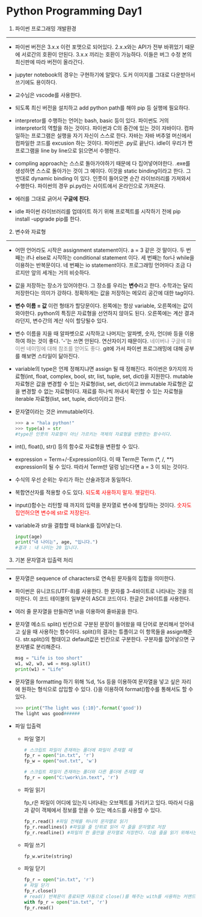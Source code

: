 # Python Programming Day1

1. 파이썬 프로그래밍 개발환경  
<hr/>  

* 파이썬 버전은 3.x.x 이런 포맷으로 되어있다. 2.x.x와는 API가 전부 바뀌었기 때문에 서로간의 호환이 안된다. 3.x.x 끼리는 호환이 가능하다. 이들은 버그 수정 본의 최신판에 따라 버전이 올라간다.  

* jupyter notebook의 경우는 구현하기에 알맞다. 도커 이미지를 그대로 다운받아서 쓰기에도 용이하다.  

* 교수님은 vscode를 사용한다.  

* 되도록 최신 버전을 설치하고 add python path를 해야 pip 등 실행에 필요하다.  
      
* interpretor를 수행하는 언어는 bash, basic 등이 있다. 파이썬도 거의 interpretor의 역할을 하는 것이다. 파이썬과 C의 중간에 있는 것이 자바이다. 컴파일하는 프로그램은 실행을 자기 자신이 스스로 한다. 자바는 자바 버추얼 머신에서 컴파일한 코드를 excusion 하는 것이다. 파이썬은 .py로 끝난다. idle이 우리가 짠 프로그램을 line by line으로 읽으면서 수행한다.
  
* compling approach는 스스로 돌아가야하기 때문에 다 집어넣어야한다. .exe를 생성하면 스스로 돌아가는 것이 그 예이다. 이것을 static binding이라고 한다. 그 반대로 dynamic binding 이 있다. 인풋이 들어오면 순간 라이브러리를 가져와서 수행한다. 파이썬의 경우 pi.py라는 사이트에서 온라인으로 가져온다.  

* 에러를 그대로 긁어서 **구글에 친다**.  
  
* idle 파이썬 라이브러리를 업데이트 하기 위해 프로젝트를 시작하기 전에 pip install -upgrade pip를 한다.  
  
2. 변수와 자료형  
<hr/>  

* 어떤 언어라도 시작은 assignment statement이다. a = 3 같은 것 말이다. 두 번째는 if나 else로 시작하는 conditional statement 이다. 세 번째는 for나 while을 이용하는 반복문이다. 네 번째는 io statement이다. 프로그래밍 언어마다 조금 다르지만 앞의 세개는 거의 비슷하다.  
  
* 값을 저장하는 장소가 있어야한다. 그 장소를 우리는 **변수**라고 한다. 수학과는 달리 저장한다는 의미가 강하다. 정확하게는 값을 저장하는 메모리 공간에 대한 tag이다.  
  
* **변수 이름 = 값** 이런 형태가 할당문이다. 왼쪽에는 항상 variable, 오른쪽에는 값이 와야한다. python의 특징은 자료형을 선언하지 않아도 된다. 오른쪽에는 계산 결과라던지, 변수간의 계산 식이 할당될수 있다.
  
* 변수 이름을 지을 때 알파벳으로 시작하고 나머지는 알파벳, 숫자, 언더바 등을 이용하여 하는 것이 좋다. '-'는 쓰면 안된다. 연산자이기 때문이다. <span style ='color:grey'>네이버나 구글에 파이썬 네이밍에 대해 참조를 얻어도 좋다.</span> git에 가서 파이썬 프로그래밍에 대해 공부를 해보면 스타일이 닮아진다.  
  
* variable의 type은 언제 정해지냐면 assign 될 때 정해진다. 파이썬은 9가지의 자료형(int, float, complex, bool, str, list, tuple, set, dict)을 지원한다. mutable 자료형은 값을 변경할 수 있는 자료형(list, set, dict)이고 immutable 자료형은 값을 변경할 수 없는 자료형이다. 재료를 하나씩 꺼내서 확인할 수 있는 자료형을 iterable 자료형(list, set, tuple, dict)이라고 한다.  
  
* 문자열이라는 것은 immutable이다.  
    ``` python
    >>> a = "hala python!"
    >>> type(a) = str
    #type은 인풋의 자료형이 아닌 가르키는 객체의 자료형을 반환한는 함수이다.
    ```
* int(), float(), str() 등의 함수로 자료형을 변환할 수 있다.  

* expression = Term+/-Expression이다. 이 때 Term은 Term (*, /, **) expression이 될 수 있다. 따라서 Term만 덜렁 남는다면 a = 3 이 되는 것이다.  

* 수식의 우선 순위는 우리가 하는 산술과정과 동일하다.  
  
* 복합연산자를 적용할 수도 있다. <span style="color:red">되도록 사용하지 말자. 헷갈린다.</span>  

* input()함수는 리턴할 때 까지의 입력을 문자열로 변수에 할당하는 것이다. <span style="color:red">숫자도 집언허으면 변수에 str로 저장된다.</span>  
  
* variable과 str을 결합할 때 blank를 집어넣는다.
    ``` python
    input(age)
    print("내 나이는", age, "입니다.")
    #결과 : 내 나이는 20 입니다.
    ```

3. 기본 문자열과 입출력 처리  
<hr/>  
  
* 문자열은 sequence of characters로 연속된 문자들의 집합을 의미한다.  

* 파이썬은 유니코드(UTF-8)를 사용한다. 한 문자를 3-4바이트로 나타내는 것을 의미한다. 이 코드 테이블의 일부분이 ASCII 코드이다. 한글은 2바이트를 사용한다.  

* 여러 줄 문자열을 만들려면 \n을 이용하여 줄바꿈을 한다.  

*  문자열 메소드 split()
빈칸으로 구분된 문장이 들어왔을 때 단어로 분리해서 얻어내고 싶을 때 사용하는 함수이다. split()의 결과는 튜플이고 이 항목들을 assign해준다. str.split()의 형태이고 default값은 빈칸으로 구분한다. 구분자를 집어넣으면 구분자별로 분리해준다. 

    ``` python
    msg = "Life is too short"
    w1, w2, w3, w4 = msg.split()
    print(w1) = "Life"
    ```
  
* 문자열을 formatting 하기 위해 %d, %s 등을 이용하여 문자열을 넣고 싶은 자리에 원하는 형식으로 삽입할 수 있다. {}을 이용하여 format()함수를 통해서도 할 수 있다.
    ``` python
    >>> print("The light was {:10}".format('good'))
    The light was good######
    ```  


* 파일 입출력  
    - 파일 열기
        ``` python
        # 스크립트 파일이 존재하는 폴더에 파일이 존재할 때
        fp_r = open("in.txt", 'r')
        fp_w = open("out.txt", 'w')

        # 스크립트 파일이 존재하는 폴더와 다른 폴더에 존재할 때
        fp_r = open("C:\work\in.text", 'r')
        ```  
    - 파일 읽기  

        fp_r은 파일이 어디에 있는지 나타내는 오브젝트를 가리키고 있다. 따라서 다음과 같이 객체에서 정보를 얻을 수 있는 메소드를 사용할 수 있다.  

        ``` python
        fp_r.read() #파일 전체를 하나의 문자열로 읽기
        fp_r.readlines() #파일을 줄 단위로 읽어 각 줄을 문자열로 저장
        fp_r.readline() #파일의 한 줄만을 문자열로 저장한다. 다음 줄을 읽기 위해서는 이 커맨드를 반복해야한다.
        ```  
    - 파일 쓰기  
        ``` python
        fp_w.write(string)
        ```
    - 파일 닫기  
        ``` python
        fp_r = open("in.txt", 'r')
        # 파일 닫기
        fp_r.close()
        # read() 반복문이 종료되면 자동으로 close()를 해주는 with를 사용하는 커맨드는 다음과 같다.
        with fp_r = open("in.txt", 'r')
        fp_r.read()
        ```



